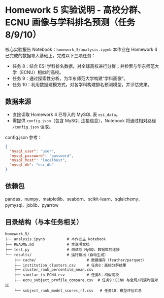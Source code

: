 # Homework 5 实验说明 - 高校分群、ECNU 画像与学科排名预测（任务 8/9/10）

核心实验报告 Notebook：`homework_5/analysis.ipynb`
本作业在 Homework 4 已完成的数据导入基础上，完成以下三项任务：

- 任务 8：结合 ESI 学科排名数据，对全球高校进行分群；并检索与华东师范大学（ECNU）相似的高校。
- 任务 9：通过探索性分析，为华东师范大学构建“学科画像”。
- 任务 10：利用数据建模方式，对各学科构建排名预测模型，并评估效果。

## 数据来源
- 直接读取 Homework 4 已导入的 MySQL 表 `esi_data`。
- 需提供 `config.json`（包含 MySQL 连接信息），Notebook 将通过相对路径 `/config.json` 读取。

config.json 参考：
```json
{
  "mysql_user": "user",
  "mysql_password": "password",
  "mysql_host": "localhost",
  "mysql_db": "esi_db"
}
```

## 依赖包
pandas、numpy、matplotlib、seaborn、scikit-learn、sqlalchemy、pymysql、joblib、pyarrow

## 目录结构（与本任务相关）
```
homework_5/
├── analysis.ipynb          # 本作业主 Notebook
├── README.md               # 本说明文档
├── test.py                 # 测试与 MySQL 数据库的连接
└── results/                # 运行输出（自动生成）
    ├── cache/                       # 数据缓存（feather/parquet）
    ├── institution_clusters.csv     # 任务8：高校分群结果
    ├── cluster_rank_percentile_mean.csv
    ├── similar_to_ECNU.csv          # 任务8：相似高校
    ├── ecnu_subject_profile_compare.csv  # 任务9：ECNU 与全局/同簇均值对比
    └── subject_rank_model_scores_rf.csv   # 任务10：模型评估汇总
```